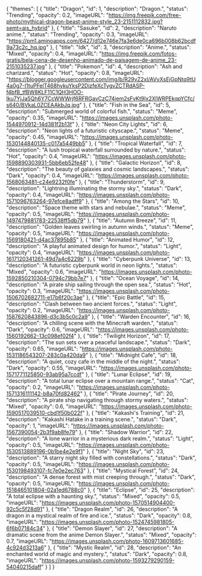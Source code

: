 {
  "themes": [
    {
      "title": "Dragon",
      "id": 1,
      "description": "Dragon.",
      "status": "Trending",
      "opacity": 0.2,
      "imageURL": "https://img.freepik.com/free-photo/mythical-dragon-beast-anime-style_23-2151112832.jpg?semt=ais_hybrid"
    },
    {
      "title": "Sasuke",
      "id": 2,
      "description": "Naruto anime.",
      "status": "Trending",
      "opacity": 0.3,
      "imageURL": "https://pm1.aminoapps.com/6427/d12e746e7fa3e6de0ca696b008b62bcdf9a73c2c_hq.jpg"
    },
    {
      "title": "Idk",
      "id": 3,
      "description": "Anime.",
      "status": "Mixed",
      "opacity": 0.4,
      "imageURL": "https://img.freepik.com/fotos-gratis/bela-cena-de-desenho-animado-de-paisagem-de-anime_23-2151035237.jpg"
    },
    {
      "title": "Pokemon",
      "id": 4,
      "description": "Ash and charizard.",
      "status": "Hot",
      "opacity": 0.8,
      "imageURL": "https://blogger.googleusercontent.com/img/b/R29vZ2xl/AVvXsEjGpNtq9tU4a0g7-I1tuPFelT468hykuYksP2DjzfeXcTygvZCTRdASP-f4bfB_tfBW8KLF11C1QH3HOO-lku7YjJa5Qh6Y7CcWWWrjf6RFRGavCzC74iem2sFvKt9Ix2XlWRPEkqpYCfc/s640/BVkaL0ZCEAAkbJq.jpg"
    },
    {
      "title": "Fish in the Sea",
      "id": 5,
      "description": "Submerged world of colorful fish.",
      "status": "Meme",
      "opacity": 0.35,
      "imageURL": "https://images.unsplash.com/photo-1544970912-14d381f2b13f"
    },
    {
      "title": "Neon City Lights",
      "id": 6,
      "description": "Neon lights of a futuristic cityscape.",
      "status": "Meme",
      "opacity": 0.45,
      "imageURL": "https://images.unsplash.com/photo-1530144840135-c017a5449bb5"
    },
    {
      "title": "Tropical Waterfall",
      "id": 7,
      "description": "A lush tropical waterfall surrounded by nature.",
      "status": "Hot",
      "opacity": 0.4,
      "imageURL": "https://images.unsplash.com/photo-1598890303931-5bb6eb52fe48"
    },
    {
      "title": "Galactic Horizon",
      "id": 8,
      "description": "The beauty of galaxies and cosmic landscapes.",
      "status": "Dark",
      "opacity": 0.4,
      "imageURL": "https://images.unsplash.com/photo-1568063481-c24e9232f0fe"
    },
    {
      "title": "Thunderstorm",
      "id": 9,
      "description": "Lightning illuminating the stormy sky.",
      "status": "Dark",
      "opacity": 0.4,
      "imageURL": "https://images.unsplash.com/photo-1571096763264-97efce8adff9"
    },
    {
      "title": "Among the Stars",
      "id": 10,
      "description": "Space theme with stars and nebulae.",
      "status": "Meme",
      "opacity": 0.5,
      "imageURL": "https://images.unsplash.com/photo-1497479881783-22538ff5db79"
    },
    {
      "title": "Autumn Breeze",
      "id": 11,
      "description": "Golden leaves swirling in autumn winds.",
      "status": "Meme",
      "opacity": 0.5,
      "imageURL": "https://images.unsplash.com/photo-1569180421-d4ac37895b85"
    },
    {
      "title": "Animated Humor",
      "id": 12,
      "description": "A playful animated design for humor.",
      "status": "Light",
      "opacity": 0.4,
      "imageURL": "https://images.unsplash.com/photo-1617120341261-49d7a4c6229b"
    },
    {
      "title": "Cyberpunk Universe",
      "id": 13,
      "description": "A futuristic cyberpunk world in neon lights.",
      "status": "Mixed",
      "opacity": 0.6,
      "imageURL": "https://images.unsplash.com/photo-1592850210304-0794c79bb7e7"
    },
    {
      "title": "Ocean Voyage",
      "id": 14,
      "description": "A pirate ship sailing through the open sea.",
      "status": "Hot",
      "opacity": 0.3,
      "imageURL": "https://images.unsplash.com/photo-1506702682711-e17b6f20c3ae"
    },
    {
      "title": "Epic Battle",
      "id": 15,
      "description": "Clash between two ancient forces.",
      "status": "Light",
      "opacity": 0.2,
      "imageURL": "https://images.unsplash.com/photo-1587620843896-d3c3b5c0c2a9"
    },
    {
      "title": "Warden Encounter",
      "id": 16,
      "description": "A chilling scene with the Minecraft warden.",
      "status": "Dark",
      "opacity": 0.6,
      "imageURL": "https://images.unsplash.com/photo-1560192662-13c098ef02f4"
    },
    {
      "title": "Twilight Horizon",
      "id": 17,
      "description": "The sun sets over a peaceful landscape.",
      "status": "Dark",
      "opacity": 0.65,
      "imageURL": "https://images.unsplash.com/photo-1531186543207-283c0a420da9"
    },
    {
      "title": "Midnight Cafe",
      "id": 18,
      "description": "A quiet, cozy cafe in the middle of the night.",
      "status": "Dark",
      "opacity": 0.55,
      "imageURL": "https://images.unsplash.com/photo-1571771125850-93ab95a7ccdf"
    },
    {
      "title": "Lunar Eclipse",
      "id": 19,
      "description": "A total lunar eclipse over a mountain range.",
      "status": "Cat",
      "opacity": 0.2,
      "imageURL": "https://images.unsplash.com/photo-1571316111142-b8a70fd82462"
    },
    {
      "title": "Pirate Journey",
      "id": 20,
      "description": "A pirate ship navigating through stormy waters.",
      "status": "Mixed",
      "opacity": 0.6,
      "imageURL": "https://images.unsplash.com/photo-1590517039510-cbd1f50b022f"
    },
    {
      "title": "Kakashi's Training",
      "id": 21,
      "description": "Kakashi Hatake in a training scene.",
      "status": "Dark",
      "opacity": 1,
      "imageURL": "https://images.unsplash.com/photo-1567390054-2b3f9ab8fe79"
    },
    {
      "title": "Shadow Warrior",
      "id": 22,
      "description": "A lone warrior in a mysterious dark realm.",
      "status": "Light",
      "opacity": 0.5,
      "imageURL": "https://images.unsplash.com/photo-1530513889196-0b1be4e2e9f1"
    },
    {
      "title": "Night Sky",
      "id": 23,
      "description": "A starry night sky filled with constellations.",
      "status": "Dark",
      "opacity": 0.5,
      "imageURL": "https://images.unsplash.com/photo-1530198493107-fc7e0e2ec763"
    },
    {
      "title": "Mystical Forest",
      "id": 24,
      "description": "A dense forest with mist creeping through.",
      "status": "Dark",
      "opacity": 0.5,
      "imageURL": "https://images.unsplash.com/photo-1518465101804-02a1ed6788c0"
    },
    {
      "title": "Eclipse",
      "id": 25,
      "description": "A total eclipse with a haunting sky.",
      "status": "Mixed",
      "opacity": 0.5,
      "imageURL": "https://images.unsplash.com/photo-1570514904400-92c5c5f28d91"
    },
    {
      "title": "Dragon Realm",
      "id": 26,
      "description": "A dragon in a mystical realm of fire and ice.",
      "status": "Dark",
      "opacity": 0.8,
      "imageURL": "https://images.unsplash.com/photo-1524745981805-6f6b07184c34"
    },
    {
      "title": "Demon Slayer",
      "id": 27,
      "description": "A dramatic scene from the anime Demon Slayer.",
      "status": "Mixed",
      "opacity": 0.7,
      "imageURL": "https://images.unsplash.com/photo-1609713601685-4c924d3213a6"
    },
    {
      "title": "Mystic Realm",
      "id": 28,
      "description": "An enchanted world of magic and mystery.",
      "status": "Dark",
      "opacity": 0.8,
      "imageURL": "https://images.unsplash.com/photo-1593279290159-54040215daff"
    }
  ]
}
